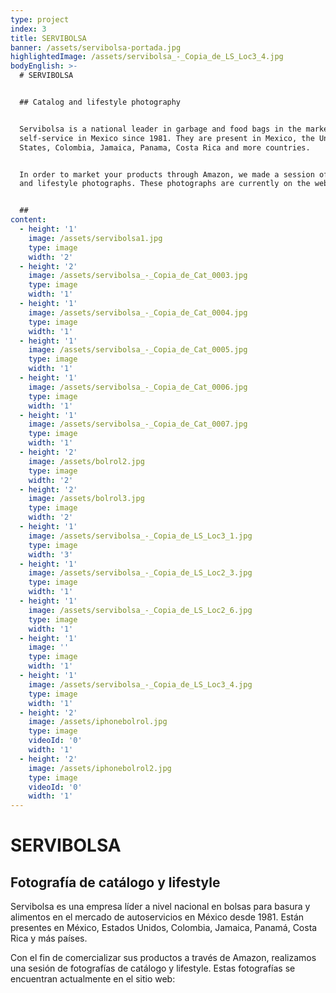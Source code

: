 ```yaml
---
type: project
index: 3
title: SERVIBOLSA
banner: /assets/servibolsa-portada.jpg
highlightedImage: /assets/servibolsa_-_Copia_de_LS_Loc3_4.jpg
bodyEnglish: >-
  # SERVIBOLSA


  ## Catalog and lifestyle photography


  Servibolsa is a national leader in garbage and food bags in the market of
  self-service in Mexico since 1981. They are present in Mexico, the United
  States, Colombia, Jamaica, Panama, Costa Rica and more countries.


  In order to market your products through Amazon, we made a session of catalog
  and lifestyle photographs. These photographs are currently on the website:


  ##
content:
  - height: '1'
    image: /assets/servibolsa1.jpg
    type: image
    width: '2'
  - height: '2'
    image: /assets/servibolsa_-_Copia_de_Cat_0003.jpg
    type: image
    width: '1'
  - height: '1'
    image: /assets/servibolsa_-_Copia_de_Cat_0004.jpg
    type: image
    width: '1'
  - height: '1'
    image: /assets/servibolsa_-_Copia_de_Cat_0005.jpg
    type: image
    width: '1'
  - height: '1'
    image: /assets/servibolsa_-_Copia_de_Cat_0006.jpg
    type: image
    width: '1'
  - height: '1'
    image: /assets/servibolsa_-_Copia_de_Cat_0007.jpg
    type: image
    width: '1'
  - height: '2'
    image: /assets/bolrol2.jpg
    type: image
    width: '2'
  - height: '2'
    image: /assets/bolrol3.jpg
    type: image
    width: '2'
  - height: '1'
    image: /assets/servibolsa_-_Copia_de_LS_Loc3_1.jpg
    type: image
    width: '3'
  - height: '1'
    image: /assets/servibolsa_-_Copia_de_LS_Loc2_3.jpg
    type: image
    width: '1'
  - height: '1'
    image: /assets/servibolsa_-_Copia_de_LS_Loc2_6.jpg
    type: image
    width: '1'
  - height: '1'
    image: ''
    type: image
    width: '1'
  - height: '1'
    image: /assets/servibolsa_-_Copia_de_LS_Loc3_4.jpg
    type: image
    width: '1'
  - height: '2'
    image: /assets/iphonebolrol.jpg
    type: image
    videoId: '0'
    width: '1'
  - height: '2'
    image: /assets/iphonebolrol2.jpg
    type: image
    videoId: '0'
    width: '1'
---
```

# SERVIBOLSA

## Fotografía de catálogo y lifestyle

Servibolsa es una empresa líder a nivel nacional en bolsas para basura y alimentos en el mercado de autoservicios en México desde 1981. Están presentes en México, Estados Unidos, Colombia, Jamaica, Panamá, Costa Rica y más países.

Con el fin de comercializar sus productos a través de Amazon, realizamos una sesión de fotografías de catálogo y lifestyle. Estas fotografías se encuentran actualmente en el sitio web:

